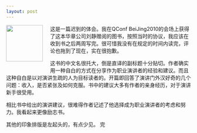 ```yaml
---
layout: post
---
```


<a href="http://book.douban.com/subject/4760725/"><img src="http://img2.douban.com/mpic/s4279952.jpg" style="height:100px;float:left;padding:0 20px 20px 0;border:0"/></a>
这是一篇迟到的体会。我在QConf BeiJing2010的会场上获得了这本华章公司刘静赠阅的图书，按照当时的协议，我应该在收到书之后两周写完。很可惜我没有在规定的时间内读完，评论也拖到了现在，实在很抱歉。

这书的中文名很托大，倒是直译的副标题十分贴切。作者确实用一种自白的方式在分享作为职业演讲者的经验和建议。而且这种自白是以对演讲生疏的人为目标读者的。开篇即回答了演讲门外汉好奇的几个问题：收入，是否紧张及如何克服。书中的建议大多有作者的亲身经历，对于演讲新手很受用。

<!-- more -->

相比书中给出的演讲建议，很难得作者记述了他选择成为职业演讲者的考虑和努力。我看起来更像励志书。

其他的印象排版是左起头的，有点少见。 完

